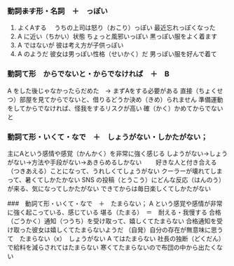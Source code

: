 ### 動詞~~ます~~形・名詞　＋　っぽい
1. よくAする　
うちの上司は怒り（おこり）っぽい
最近忘れっぽくなった
2. A に近い（ちかい）状態
ちょっと風邪いっぽい
黒っぽい服をよく着ます
3. A ではないが
彼は考え方が子供っぽい
4. A のようだ
彼女は男っぽい性格（せいかく）だ
男っぽい服を好んで着て

### 動詞て形　からでないと・からでなければ　＋　B
A をした後じゃなかったらだめた　→ まずAをする必要がある
直接（ちょくせつ）部屋を見てからでないと、借りるどうか決め（きめ）られません
準備運動をしてからでなければ、怪我をするリスクが高い
確（かく）かめてからでないと

### 動詞て形・いくて・なで　＋　しょうがない・しかたがない；
主にAという感情や感覚（かんかく）を非常に強く感じる
しようがない→しょうがない→方法や手段がない→あきらめるしかない　　
好きな人と付き合える（つきあえる）ことになって、うれしくてしょうがない
クーラーが壊れてしまって、暑くてしかたかない
SNS の投稿（とうこう）にどんな反応（はんのう）が来る、気になってしかたがない
できてからは毎日楽しくてしかたがない

###　動詞て形・いくて・なで　＋　たまらない；
A という感覚や感情が非常に強く起こっている、感じている
堪る（たまる）　＝　耐える・我慢する
合格（ごうかく）通知（つうち）を受け取って、嬉しくてたまらない
合格通知を受け取った彼女は嬉しくてたまらないようだ
（自発）自分の存在が無意味に思うて　たまらない（x）　しょうがない
A てはたまらない
社長の独断（どくだん）で給料を減らされてはたまらない
寒くてたまらないので布団の中から出たくない
